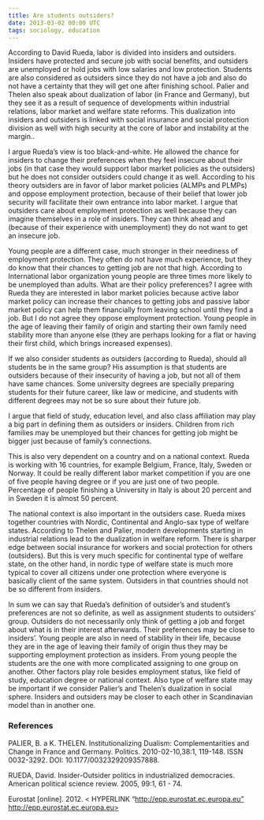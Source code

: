 ```yaml
---
title: Are students outsiders?
date: 2013-03-02 00:00 UTC
tags: sociology, education
---
```


According to David Rueda, labor is divided into insiders and outsiders. Insiders have protected and secure job with social benefits, and outsiders are unemployed or hold jobs with low salaries and low protection. Students are also considered as outsiders since they do not have a job and also do not have a certainty that they will get one after finishing school. Palier and Thelen also speak about dualization of labor (in France and Germany), but they see it as a result of sequence of developments within industrial relations, labor market and welfare state reforms. This dualization into insiders and outsiders is linked with social insurance and social protection division as well with high security at the core of labor and instability at the margin..


I argue Rueda’s view is too black-and-white. He allowed the chance for insiders to change their preferences when they feel insecure about their jobs (in that case they would support labor market policies as the outsiders) but he does not consider outsiders could change it as well. According to his theory outsiders are in favor of labor market policies (ALMPs and PLMPs) and oppose employment protection, because of their belief that lower job security will facilitate their own entrance into labor market. I argue that outsiders care about employment protection as well because they can imagine themselves in a role of insiders. They can think ahead and (because of their experience with unemployment) they do not want to get an insecure job.

Young people are a different case, much stronger in their neediness of employment protection. They often do not have much experience, but they do know that their chances to getting job are not that high.  According to International labor organization young people are three times more likely to be unemployed than adults. What are their policy preferences? I agree with Rueda they are interested in labor market policies because active labor market policy can increase their chances to getting jobs and passive labor market policy can help them financially from leaving school until they find a job. But I do not agree they oppose employment protection. Young people in the age of leaving their family of origin and starting their own family need stability more than anyone else (they are perhaps looking for a flat or having their first child, which brings increased expenses).

If we also consider students as outsiders (according to Rueda), should all students be in the same group? His assumption is that students are outsiders because of their insecurity of having a job, but not all of them have same chances. Some university degrees are specially preparing students for their future career, like law or medicine, and students with different degrees may not be so sure about their future job.

I argue that field of study, education level, and also class affiliation may play a big part in defining them as outsiders or insiders. Children from rich families may be unemployed but their chances for getting job might be bigger just because of family’s connections.

This is also very dependent on a country and on a national context. Rueda is working with 16 countries, for example Belgium, France, Italy, Sweden or Norway. It could be really different labor market competition if you are one of five people having degree or if you are just one of two people. Percentage of people finishing a University in Italy is about 20 percent and in Sweden it is almost 50 percent.

The national context is also important in the outsiders case. Rueda mixes together countries with Nordic, Continental and Anglo-sax type of welfare states. According to Thelen and Palier, modern developments starting in industrial relations lead to the dualization in welfare reform. There is sharper edge between social insurance for workers and social protection for others (outsiders). But this is very much specific for continental type of welfare state, on the other hand, in nordic type of welfare state is much more typical to cover all citizens under one protection where everyone is basically client of the same system. Outsiders in that countries should not be so different from insiders.

In sum we can say that Rueda’s definition of outsider’s and student’s preferences are not so definite, as well as assignment students to outsiders’ group. Outsiders do not necessarily only think of getting a job and forget about what is in their interest afterwards. Their preferences may be close to insiders’.  Young people are also in need of stability in their life, because they are in the age of leaving their family of origin thus they may be supporting employment protection as insiders. From young people the students are the one with more complicated assigning to one group on another. Other factors play role besides employment status, like field of study, education degree or national context. Also type of welfare state may be important if we consider Palier’s and Thelen’s dualization in social sphere. Insiders and outsiders may be closer to each other in Scandinavian model than in another one.

### References

PALIER, B. a K. THELEN. Institutionalizing Dualism: Complementarities and Change in France and Germany. Politics. 2010-02-10,38:1, 119-148. ISSN 0032-3292. DOI: 10.1177/0032329209357888.

RUEDA, David. Insider-Outsider politics in industrialized democracies. American political science review. 2005, 99:1, 61 - 74.

Eurostat [online]. 2012. < HYPERLINK “http://epp.eurostat.ec.europa.eu” http://epp.eurostat.ec.europa.eu>